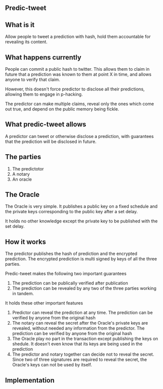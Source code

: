 ## Predic-tweet

What is it
---------------

Allow people to tweet a prediction with hash, hold them accountable for revealing its content.

What happens currently
----------------------------


People can commit a public hash to twitter. This allows them to claim in future that a prediction was known to them at point X in time, and allows anyone to verify that claim.

However, this doesn't force predictor to disclose all their predictions, allowing them to engage in p-hacking. 

The predictor can make multiple claims, reveal only the ones which come out true, and depend on the public memory being fickle.

What predic-tweet allows
---------------------------


A predictor can tweet or otherwise disclose a prediction, with guarantees that the prediction will be disclosed in future.

The parties
---------------

1. The predictotor
2. A notary
3. An oracle

The Oracle
---------------

The Oracle is very simple. It publishes a public key on a fixed schedule and the private keys corresponding to the public key after a set delay.

It holds no other knowledge except the private key to be published with the set delay.


How it works
---------------

The predictor publishes the hash of prediction and the encrypted prediction. The encrypted prediction is multi signed by keys of all the three parties.

Predic-tweet makes the following two important guarantees

1. The prediction can be publically verified after publication
2. The prediction can be revealed by any two of the three parties working in tandem.

It holds these other important features

1. Predictor can reveal the prediction at any time. The prediction can be verified by anyone from the original hash
2. The notary can reveal the secret after the Oracle's private keys are revealed, without needed any information from the predictor. The prediction can be verified by anyone from the original hash 
3. The Oracle play no part in the transaction except publishing the keys on shedule. It doesn't even know that its keys are being used in the prediction
4. The predictor and notary together can decide not to reveal the secret. Since two of three signatures are required to reveal the secret, the Oracle's keys can not be used by itself.


Implementation
-----------------

